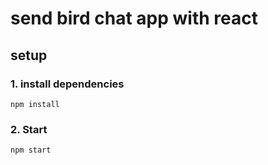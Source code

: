 # send bird chat app with react 

## setup 

### 1. install dependencies

` npm install `

### 2. Start

` npm start `